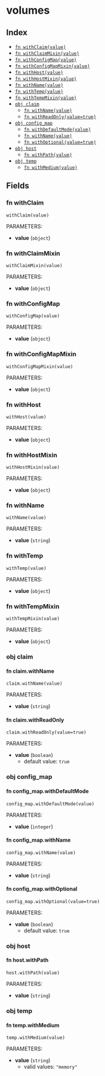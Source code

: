 # volumes



## Index

* [`fn withClaim(value)`](#fn-withclaim)
* [`fn withClaimMixin(value)`](#fn-withclaimmixin)
* [`fn withConfigMap(value)`](#fn-withconfigmap)
* [`fn withConfigMapMixin(value)`](#fn-withconfigmapmixin)
* [`fn withHost(value)`](#fn-withhost)
* [`fn withHostMixin(value)`](#fn-withhostmixin)
* [`fn withName(value)`](#fn-withname)
* [`fn withTemp(value)`](#fn-withtemp)
* [`fn withTempMixin(value)`](#fn-withtempmixin)
* [`obj claim`](#obj-claim)
  * [`fn withName(value)`](#fn-claimwithname)
  * [`fn withReadOnly(value=true)`](#fn-claimwithreadonly)
* [`obj config_map`](#obj-config_map)
  * [`fn withDefaultMode(value)`](#fn-config_mapwithdefaultmode)
  * [`fn withName(value)`](#fn-config_mapwithname)
  * [`fn withOptional(value=true)`](#fn-config_mapwithoptional)
* [`obj host`](#obj-host)
  * [`fn withPath(value)`](#fn-hostwithpath)
* [`obj temp`](#obj-temp)
  * [`fn withMedium(value)`](#fn-tempwithmedium)

## Fields

### fn withClaim

```jsonnet
withClaim(value)
```

PARAMETERS:

* **value** (`object`)


### fn withClaimMixin

```jsonnet
withClaimMixin(value)
```

PARAMETERS:

* **value** (`object`)


### fn withConfigMap

```jsonnet
withConfigMap(value)
```

PARAMETERS:

* **value** (`object`)


### fn withConfigMapMixin

```jsonnet
withConfigMapMixin(value)
```

PARAMETERS:

* **value** (`object`)


### fn withHost

```jsonnet
withHost(value)
```

PARAMETERS:

* **value** (`object`)


### fn withHostMixin

```jsonnet
withHostMixin(value)
```

PARAMETERS:

* **value** (`object`)


### fn withName

```jsonnet
withName(value)
```

PARAMETERS:

* **value** (`string`)


### fn withTemp

```jsonnet
withTemp(value)
```

PARAMETERS:

* **value** (`object`)


### fn withTempMixin

```jsonnet
withTempMixin(value)
```

PARAMETERS:

* **value** (`object`)


### obj claim


#### fn claim.withName

```jsonnet
claim.withName(value)
```

PARAMETERS:

* **value** (`string`)


#### fn claim.withReadOnly

```jsonnet
claim.withReadOnly(value=true)
```

PARAMETERS:

* **value** (`boolean`)
   - default value: `true`


### obj config_map


#### fn config_map.withDefaultMode

```jsonnet
config_map.withDefaultMode(value)
```

PARAMETERS:

* **value** (`integer`)


#### fn config_map.withName

```jsonnet
config_map.withName(value)
```

PARAMETERS:

* **value** (`string`)


#### fn config_map.withOptional

```jsonnet
config_map.withOptional(value=true)
```

PARAMETERS:

* **value** (`boolean`)
   - default value: `true`


### obj host


#### fn host.withPath

```jsonnet
host.withPath(value)
```

PARAMETERS:

* **value** (`string`)


### obj temp


#### fn temp.withMedium

```jsonnet
temp.withMedium(value)
```

PARAMETERS:

* **value** (`string`)
   - valid values: `"memory"`

